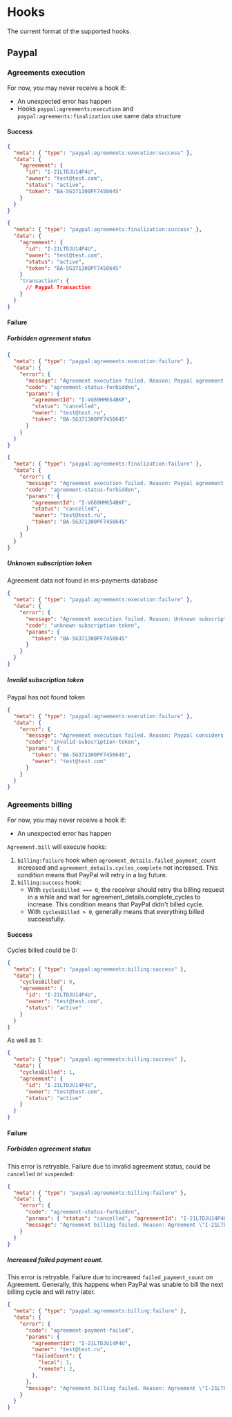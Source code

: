 # Hooks
The current format of the supported hooks.

## Paypal

### Agreements execution
For now, you may never receive a hook if:
* An unexpected error has happen
* Hooks `paypal:agreements:execution` and `paypal:agreements:finalization` use same data structure

#### Success

```json
{
  "meta": { "type": "paypal:agreements:execution:success" },
  "data": {
    "agreement": {
      "id": "I-21LTDJU14P4U",
      "owner": "test@test.com",
      "status": "active",
      "token": "BA-5G371300PF745064S"  
    }
  }
}
```

```json
{
  "meta": { "type": "paypal:agreements:finalization:success" },
  "data": {
    "agreement": {
      "id": "I-21LTDJU14P4U",
      "owner": "test@test.com",
      "status": "active",
      "token": "BA-5G371300PF745064S"  
    }
    "transaction": {
      // Paypal Transaction
    }
  }
}
```


#### Failure

##### Forbidden agreement status
```json
{
  "meta": { "type": "paypal:agreements:execution:failure" },
  "data": {
    "error": {
      "message": "Agreement execution failed. Reason: Paypal agreement \"I-VG69HM654BKF\" has status: \"cancelled\", not \"active\"",
      "code": "agreement-status-forbidden",
      "params": {
        "agreementId": "I-VG69HM654BKF",
        "status": "cancelled",
        "owner": "test@test.ru",
        "token": "BA-5G371300PF745064S"  
      }
    }
  }
}
```

```json
{
  "meta": { "type": "paypal:agreements:finalization:failure" },
  "data": {
    "error": {
      "message": "Agreement execution failed. Reason: Paypal agreement \"I-VG69HM654BKF\" has status: \"cancelled\", not \"active\"",
      "code": "agreement-status-forbidden",
      "params": {
        "agreementId": "I-VG69HM654BKF",
        "status": "cancelled",
        "owner": "test@test.ru",
        "token": "BA-5G371300PF745064S"  
      }
    }
  }
}
```


##### Unknown subscription token
Agreement data not found in ms-payments database
```json
{
  "meta": { "type": "paypal:agreements:execution:failure" },
  "data": {
    "error": {
      "message": "Agreement execution failed. Reason: Unknown subscription token \"BA-5G371300PF745064S\"",
      "code": "unknown-subscription-token",
      "params": {
        "token": "BA-5G371300PF745064S"  
      }
    }
  }
}
```

##### Invalid subscription token
Paypal has not found token
```json
{
  "meta": { "type": "paypal:agreements:execution:failure" },
  "data": {
    "error": {
      "message": "Agreement execution failed. Reason: Paypal considers token \"BA-5G371300PF745064S\" as invalid",
      "code": "invalid-subscription-token",
      "params": {
        "token": "BA-5G371300PF745064S",
        "owner": "test@test.com"
      }
    }
  }
}
```

### Agreements billing
For now, you may never receive a hook if:
* An unexpected error has happen

`Agreement.bill` will execute hooks:

1. `billing:failure` hook when `agreement_details.failed_payment_count` increased and `agreement_details.cycles_complete` not increased. This condition means that PayPal will retry in a log future.
2. `billing:success` hook:
    * With `cyclesBilled === 0`, the receiver should retry the billing request in a while and wait for agreement_details.complete_cycles to increase. This condition means that PayPal didn't billed cycle.
    * With `cyclesBilled > 0`, generally means that everything billed successfully.

#### Success
Cycles billed could be 0:

```json
{
  "meta": { "type": "paypal:agreements:billing:success" },
  "data": {
    "cyclesBilled": 0,
    "agreement": {
      "id": "I-21LTDJU14P4U",
      "owner": "test@test.com",
      "status": "active"
    }
  }
}
```

As well as 1:
```json
{
  "meta": { "type": "paypal:agreements:billing:success" },
  "data": {
    "cyclesBilled": 1,
    "agreement": {
      "id": "I-21LTDJU14P4U",
      "owner": "test@test.com",
      "status": "active"
    }
  }
}
```

#### Failure

##### Forbidden agreement status
This error is retryable.
Failure due to invalid agreement status, could be `cancelled` or `suspended`:
```json
{
  "meta": { "type": "paypal:agreements:billing:failure" },
  "data": {
    "error": {
      "code": "agreement-status-forbidden",
      "params": { "status": "cancelled", "agreementId": "I-21LTDJU14P4U", "owner": "test@test.ru" },
      "message": "Agreement billing failed. Reason: Agreement \"I-21LTDJU14P4U\" has status \"cancelled\""
    }
  }
}
```

##### Increased failed payment count.
This error is retryable.
Failure due to increased `failed_payment_count` on Agreement. Generally, this happens when PayPal was unable to bill the next billing cycle and will retry later.
```json
{
  "meta": { "type": "paypal:agreements:billing:failure" },
  "data": {
    "error": {
      "code": "agreement-payment-failed",
      "params": {
        "agreementId": "I-21LTDJU14P4U",
        "owner": "test@test.ru",
        "failedCount": {
          "local": 1,
          "remote": 2,
        },
      },
      "message": "Agreement billing failed. Reason: Agreement \"I-21LTDJU14P4U\" as increased failed payment count"
    }
  }
}
```
